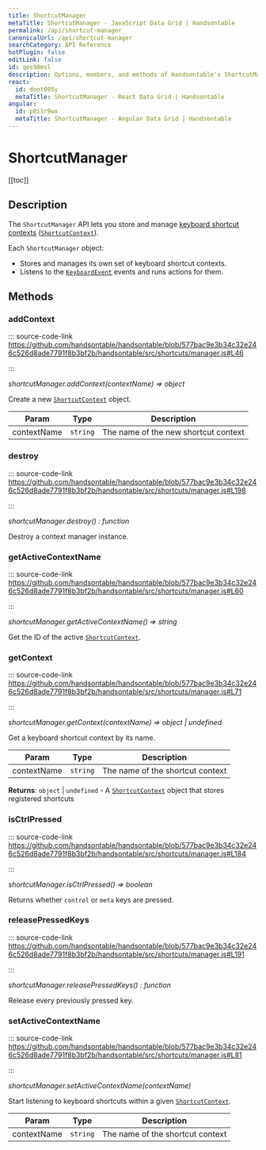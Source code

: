```yaml
---
title: ShortcutManager
metaTitle: ShortcutManager - JavaScript Data Grid | Handsontable
permalink: /api/shortcut-manager
canonicalUrl: /api/shortcut-manager
searchCategory: API Reference
hotPlugin: false
editLink: false
id: qos98msl
description: Options, members, and methods of Handsontable's ShortcutManager API.
react:
  id: doot085y
  metaTitle: ShortcutManager - React Data Grid | Handsontable
angular:
  id: p8i1r9wx
  metaTitle: ShortcutManager - Angular Data Grid | Handsontable
---
```


# ShortcutManager

[[toc]]

## Description

The `ShortcutManager` API lets you store and manage [keyboard shortcut contexts](@/guides/navigation/keyboard-shortcuts/keyboard-shortcuts.md#keyboard-shortcut-contexts) ([`ShortcutContext`](@/api/shortcutContext.md)).

Each `ShortcutManager` object:
- Stores and manages its own set of keyboard shortcut contexts.
- Listens to the [`KeyboardEvent`](https://developer.mozilla.org/en-US/docs/Web/API/KeyboardEvent) events and runs actions for them.


## Methods

### addContext
  
::: source-code-link https://github.com/handsontable/handsontable/blob/577bac9e3b34c32e246c526d8ade7791f8b3bf2b/handsontable/src/shortcuts/manager.js#L46

:::

_shortcutManager.addContext(contextName) ⇒ object_

Create a new [`ShortcutContext`](@/api/shortcutContext.md) object.


| Param | Type | Description |
| --- | --- | --- |
| contextName | `string` | The name of the new shortcut context |



### destroy
  
::: source-code-link https://github.com/handsontable/handsontable/blob/577bac9e3b34c32e246c526d8ade7791f8b3bf2b/handsontable/src/shortcuts/manager.js#L198

:::

_shortcutManager.destroy() : function_

Destroy a context manager instance.



### getActiveContextName
  
::: source-code-link https://github.com/handsontable/handsontable/blob/577bac9e3b34c32e246c526d8ade7791f8b3bf2b/handsontable/src/shortcuts/manager.js#L60

:::

_shortcutManager.getActiveContextName() ⇒ string_

Get the ID of the active [`ShortcutContext`](@/api/shortcutContext.md).



### getContext
  
::: source-code-link https://github.com/handsontable/handsontable/blob/577bac9e3b34c32e246c526d8ade7791f8b3bf2b/handsontable/src/shortcuts/manager.js#L71

:::

_shortcutManager.getContext(contextName) ⇒ object | undefined_

Get a keyboard shortcut context by its name.


| Param | Type | Description |
| --- | --- | --- |
| contextName | `string` | The name of the shortcut context |


**Returns**: `object` | `undefined` - A [`ShortcutContext`](@/api/shortcutContext.md) object that stores registered shortcuts  

### isCtrlPressed
  
::: source-code-link https://github.com/handsontable/handsontable/blob/577bac9e3b34c32e246c526d8ade7791f8b3bf2b/handsontable/src/shortcuts/manager.js#L184

:::

_shortcutManager.isCtrlPressed() ⇒ boolean_

Returns whether `control` or `meta` keys are pressed.



### releasePressedKeys
  
::: source-code-link https://github.com/handsontable/handsontable/blob/577bac9e3b34c32e246c526d8ade7791f8b3bf2b/handsontable/src/shortcuts/manager.js#L191

:::

_shortcutManager.releasePressedKeys() : function_

Release every previously pressed key.



### setActiveContextName
  
::: source-code-link https://github.com/handsontable/handsontable/blob/577bac9e3b34c32e246c526d8ade7791f8b3bf2b/handsontable/src/shortcuts/manager.js#L81

:::

_shortcutManager.setActiveContextName(contextName)_

Start listening to keyboard shortcuts within a given [`ShortcutContext`](@/api/shortcutContext.md).


| Param | Type | Description |
| --- | --- | --- |
| contextName | `string` | The name of the shortcut context |


